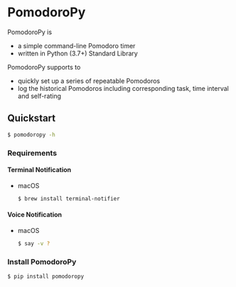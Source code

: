 # PomodoroPy

PomodoroPy is

* a simple command-line Pomodoro timer
* written in Python (3.7+) Standard Library

PomodoroPy supports to

* quickly set up a series of repeatable Pomodoros
* log the historical Pomodoros including corresponding task, time interval and self-rating



## Quickstart

```bash
$ pomodoropy -h
```



### Requirements

#### Terminal Notification

* macOS

  ```bash
  $ brew install terminal-notifier 
  ```

  

#### Voice Notification

* macOS

  ```bash
  $ say -v ?
  ```

  

### Install PomodoroPy

```bash
$ pip install pomodoropy
```

